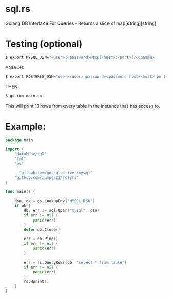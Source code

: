 # sql.rs
Golang DB Interface For Queries - Returns a slice of map[string][string]

# Testing (optional)
```bash
$ export MYSQL_DSN="<user>:<password>@tcp(<host>:<port>)/<dbname>
```

AND/OR:

```bash
$ export POSTGRES_DSN="user=<user> password=<password host=<host> port=<port> dbname=<dbname> sslmode=disable"
```

THEN:
```bash
$ go run main.go
```

This will print 10 rows from every table in the instance that <user> has access to.

# Example:

```go
package main

import (
	"database/sql"
	"fmt"
	"os"

	_ "github.com/go-sql-driver/mysql"
	"github.com/gumper23/sql/rs"
)

func main() {

	dsn, ok = os.LookupEnv("MYSQL_DSN")
	if ok {
		db, err := sql.Open("mysql", dsn)
		if err != nil {
			panic(err)
		}
		defer db.Close()

		err = db.Ping()
		if err != nil {
			panic(err)
		}

		err = rs.QueryRows(db, "select * from table")
		if err != nil {
			panic(err)
		}
		rs.Hprint()
	}
} 
```

